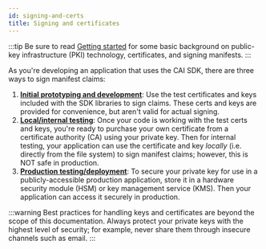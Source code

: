 ```yaml
---
id: signing-and-certs
title: Signing and certificates
---
```


:::tip
Be sure to read [Getting started](getting-started.mdx#signing-and-certificates) for some basic background on public-key infrastructure (PKI) technology, certificates, and signing manifests.
:::

As you're developing an application that uses the CAI SDK, there are three ways to sign manifest claims:
1. [**Initial prototyping and development**](test-certs.md): Use the test certificates and keys included with the SDK libraries to sign claims.  These certs and keys are provided for convenience, but aren't valid for actual signing.
1. [**Local/internal testing**](local-signing.md): Once your code is working with the test certs and keys, you're ready to purchase your own certificate from a certificate authority (CA) using your private key. Then for internal testing, your application can use the certificate and key *locally* (i.e. directly from the file system) to sign manifest claims; however, this is NOT safe in production.
1. [**Production testing/deployment**](prod-cert.mdx): To secure your private key for use in a publicly-accessible production application, store it in a hardware security module (HSM) or key management service (KMS). Then your application can access it securely in production. 

:::warning
Best practices for handling keys and certificates are beyond the scope of this documentation.  Always protect your private keys with the highest level of security; for example, never share them through insecure channels such as email.
:::